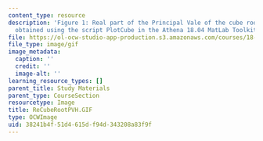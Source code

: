 ```yaml
---
content_type: resource
description: 'Figure 1: Real part of the Principal Vale of the cube root. Picture
  obtained using the script PlotCube in the Athena 18.04 MatLab Toolkit.'
file: https://ol-ocw-studio-app-production.s3.amazonaws.com/courses/18-04-complex-variables-with-applications-fall-1999/38241b4f51d4615df94d343208a83f9f_ReCubeRootPVH.GIF
file_type: image/gif
image_metadata:
  caption: ''
  credit: ''
  image-alt: ''
learning_resource_types: []
parent_title: Study Materials
parent_type: CourseSection
resourcetype: Image
title: ReCubeRootPVH.GIF
type: OCWImage
uid: 38241b4f-51d4-615d-f94d-343208a83f9f
---
```

